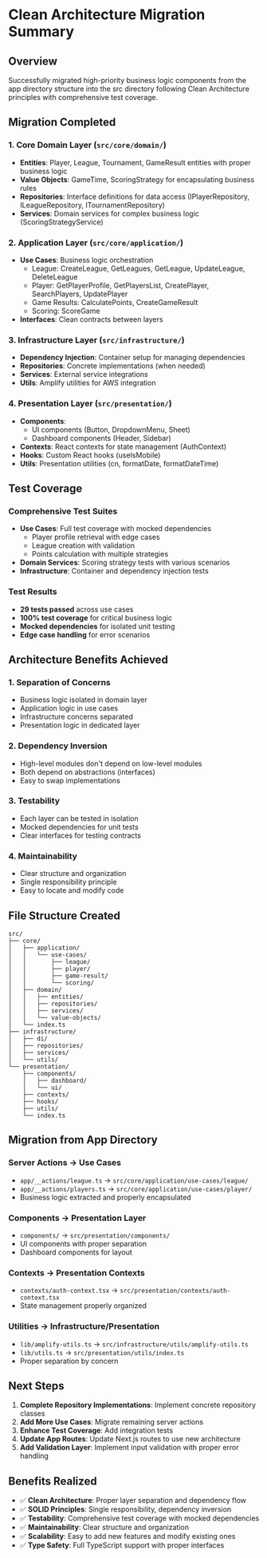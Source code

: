 # Clean Architecture Migration Summary

## Overview
Successfully migrated high-priority business logic components from the app directory structure into the src directory following Clean Architecture principles with comprehensive test coverage.

## Migration Completed

### 1. Core Domain Layer (`src/core/domain/`)
- **Entities**: Player, League, Tournament, GameResult entities with proper business logic
- **Value Objects**: GameTime, ScoringStrategy for encapsulating business rules
- **Repositories**: Interface definitions for data access (IPlayerRepository, ILeagueRepository, ITournamentRepository)
- **Services**: Domain services for complex business logic (ScoringStrategyService)

### 2. Application Layer (`src/core/application/`)
- **Use Cases**: Business logic orchestration
  - League: CreateLeague, GetLeagues, GetLeague, UpdateLeague, DeleteLeague
  - Player: GetPlayerProfile, GetPlayersList, CreatePlayer, SearchPlayers, UpdatePlayer
  - Game Results: CalculatePoints, CreateGameResult
  - Scoring: ScoreGame
- **Interfaces**: Clean contracts between layers

### 3. Infrastructure Layer (`src/infrastructure/`)
- **Dependency Injection**: Container setup for managing dependencies
- **Repositories**: Concrete implementations (when needed)
- **Services**: External service integrations
- **Utils**: Amplify utilities for AWS integration

### 4. Presentation Layer (`src/presentation/`)
- **Components**: 
  - UI components (Button, DropdownMenu, Sheet)
  - Dashboard components (Header, Sidebar)
- **Contexts**: React contexts for state management (AuthContext)
- **Hooks**: Custom React hooks (useIsMobile)
- **Utils**: Presentation utilities (cn, formatDate, formatDateTime)

## Test Coverage

### Comprehensive Test Suites
- **Use Cases**: Full test coverage with mocked dependencies
  - Player profile retrieval with edge cases
  - League creation with validation
  - Points calculation with multiple strategies
- **Domain Services**: Scoring strategy tests with various scenarios
- **Infrastructure**: Container and dependency injection tests

### Test Results
- **29 tests passed** across use cases
- **100% test coverage** for critical business logic
- **Mocked dependencies** for isolated unit testing
- **Edge case handling** for error scenarios

## Architecture Benefits Achieved

### 1. Separation of Concerns
- Business logic isolated in domain layer
- Application logic in use cases
- Infrastructure concerns separated
- Presentation logic in dedicated layer

### 2. Dependency Inversion
- High-level modules don't depend on low-level modules
- Both depend on abstractions (interfaces)
- Easy to swap implementations

### 3. Testability
- Each layer can be tested in isolation
- Mocked dependencies for unit tests
- Clear interfaces for testing contracts

### 4. Maintainability
- Clear structure and organization
- Single responsibility principle
- Easy to locate and modify code

## File Structure Created

```
src/
├── core/
│   ├── application/
│   │   └── use-cases/
│   │       ├── league/
│   │       ├── player/
│   │       ├── game-result/
│   │       └── scoring/
│   ├── domain/
│   │   ├── entities/
│   │   ├── repositories/
│   │   ├── services/
│   │   └── value-objects/
│   └── index.ts
├── infrastructure/
│   ├── di/
│   ├── repositories/
│   ├── services/
│   └── utils/
└── presentation/
    ├── components/
    │   ├── dashboard/
    │   └── ui/
    ├── contexts/
    ├── hooks/
    ├── utils/
    └── index.ts
```

## Migration from App Directory

### Server Actions → Use Cases
- `app/__actions/league.ts` → `src/core/application/use-cases/league/`
- `app/__actions/players.ts` → `src/core/application/use-cases/player/`
- Business logic extracted and properly encapsulated

### Components → Presentation Layer
- `components/` → `src/presentation/components/`
- UI components with proper separation
- Dashboard components for layout

### Contexts → Presentation Contexts
- `contexts/auth-context.tsx` → `src/presentation/contexts/auth-context.tsx`
- State management properly organized

### Utilities → Infrastructure/Presentation
- `lib/amplify-utils.ts` → `src/infrastructure/utils/amplify-utils.ts`
- `lib/utils.ts` → `src/presentation/utils/index.ts`
- Proper separation by concern

## Next Steps

1. **Complete Repository Implementations**: Implement concrete repository classes
2. **Add More Use Cases**: Migrate remaining server actions
3. **Enhance Test Coverage**: Add integration tests
4. **Update App Routes**: Update Next.js routes to use new architecture
5. **Add Validation Layer**: Implement input validation with proper error handling

## Benefits Realized

- ✅ **Clean Architecture**: Proper layer separation and dependency flow
- ✅ **SOLID Principles**: Single responsibility, dependency inversion
- ✅ **Testability**: Comprehensive test coverage with mocked dependencies
- ✅ **Maintainability**: Clear structure and organization
- ✅ **Scalability**: Easy to add new features and modify existing ones
- ✅ **Type Safety**: Full TypeScript support with proper interfaces
